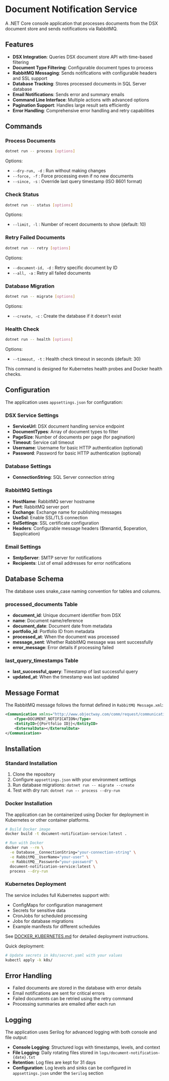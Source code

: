 # Document Notification Service

A .NET Core console application that processes documents from the DSX document store and sends notifications via RabbitMQ.

## Features

- **DSX Integration**: Queries DSX document store API with time-based filtering
- **Document Type Filtering**: Configurable document types to process
- **RabbitMQ Messaging**: Sends notifications with configurable headers and SSL support
- **Database Tracking**: Stores processed documents in SQL Server database
- **Email Notifications**: Sends error and summary emails
- **Command Line Interface**: Multiple actions with advanced options
- **Pagination Support**: Handles large result sets efficiently
- **Error Handling**: Comprehensive error handling and retry capabilities

## Commands

### Process Documents
```bash
dotnet run -- process [options]
```
Options:
- `--dry-run, -d` : Run without making changes
- `--force, -f` : Force processing even if no new documents
- `--since, -s` : Override last query timestamp (ISO 8601 format)

### Check Status
```bash
dotnet run -- status [options]
```
Options:
- `--limit, -l` : Number of recent documents to show (default: 10)

### Retry Failed Documents
```bash
dotnet run -- retry [options]
```
Options:
- `--document-id, -d` : Retry specific document by ID
- `--all, -a` : Retry all failed documents

### Database Migration
```bash
dotnet run -- migrate [options]
```
Options:
- `--create, -c` : Create the database if it doesn't exist

### Health Check
```bash
dotnet run -- health [options]
```
Options:
- `--timeout, -t` : Health check timeout in seconds (default: 30)

This command is designed for Kubernetes health probes and Docker health checks.

## Configuration

The application uses `appsettings.json` for configuration:

### DSX Service Settings
- **ServiceUrl**: DSX document handling service endpoint
- **DocumentTypes**: Array of document types to filter
- **PageSize**: Number of documents per page (for pagination)
- **Timeout**: Service call timeout
- **Username**: Username for basic HTTP authentication (optional)
- **Password**: Password for basic HTTP authentication (optional)

### Database Settings
- **ConnectionString**: SQL Server connection string

### RabbitMQ Settings
- **HostName**: RabbitMQ server hostname
- **Port**: RabbitMQ server port
- **Exchange**: Exchange name for publishing messages
- **UseSsl**: Enable SSL/TLS connection
- **SslSettings**: SSL certificate configuration
- **Headers**: Configurable message headers ($tenantid, $operation, $application)

### Email Settings
- **SmtpServer**: SMTP server for notifications
- **Recipients**: List of email addresses for error notifications

## Database Schema

The database uses snake_case naming convention for tables and columns.

### processed_documents Table
- **document_id**: Unique document identifier from DSX
- **name**: Document name/reference
- **document_date**: Document date from metadata
- **portfolio_id**: Portfolio ID from metadata
- **processed_at**: When the document was processed
- **message_sent**: Whether RabbitMQ message was sent successfully
- **error_message**: Error details if processing failed

### last_query_timestamps Table
- **last_successful_query**: Timestamp of last successful query
- **updated_at**: When the timestamp was last updated

## Message Format

The RabbitMQ message follows the format defined in `RabbitMQ Message.xml`:

```xml
<Communication xmlns="http://www.objectway.com/comm/request/communicationrequest">
    <Type>DOCUMENT_NOTIFICATION</Type>
    <EntityID>{{Portfolio ID}}</EntityID>
    <ExternalData></ExternalData>
</Communication>
```

## Installation

### Standard Installation

1. Clone the repository
2. Configure `appsettings.json` with your environment settings
3. Run database migrations: `dotnet run -- migrate --create`
4. Test with dry run: `dotnet run -- process --dry-run`

### Docker Installation

The application can be containerized using Docker for deployment in Kubernetes or other container platforms.

```bash
# Build Docker image
docker build -t document-notification-service:latest .

# Run with Docker
docker run --rm \
  -e Database__ConnectionString="your-connection-string" \
  -e RabbitMQ__UserName="your-user" \
  -e RabbitMQ__Password="your-password" \
  document-notification-service:latest \
  process --dry-run
```

### Kubernetes Deployment

The service includes full Kubernetes support with:
- ConfigMaps for configuration management
- Secrets for sensitive data
- CronJobs for scheduled processing
- Jobs for database migrations
- Example manifests for different schedules

See [DOCKER_KUBERNETES.md](DOCKER_KUBERNETES.md) for detailed deployment instructions.

Quick deployment:
```bash
# Update secrets in k8s/secret.yaml with your values
kubectl apply -k k8s/
```

## Error Handling

- Failed documents are stored in the database with error details
- Email notifications are sent for critical errors
- Failed documents can be retried using the retry command
- Processing summaries are emailed after each run

## Logging

The application uses Serilog for advanced logging with both console and file output:

- **Console Logging**: Structured logs with timestamps, levels, and context
- **File Logging**: Daily rotating files stored in `logs/document-notification-{date}.txt`
- **Retention**: Log files are kept for 31 days
- **Configuration**: Log levels and sinks can be configured in `appsettings.json` under the `Serilog` section